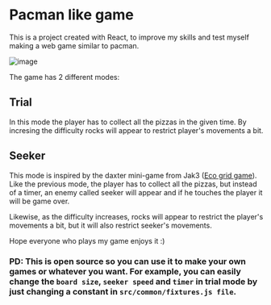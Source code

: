 # Pacman like game

This is a project created with React, to improve my skills and test myself making a web game similar to pacman.


![image](https://user-images.githubusercontent.com/103930301/221373191-6523e65d-cf02-4e77-8aff-d1862ab91a79.png)


The game has 2 different modes:

## Trial

In this mode the player has to collect all the pizzas in the given time.
By incresing the difficulty rocks will appear to restrict player's movements a bit.

## Seeker

This mode is inspired by the daxter mini-game from Jak3 ([Eco grid game](https://jakanddaxter.fandom.com/wiki/Eco_grid_game)).
Like the previous mode, the player has to collect all the pizzas, but instead of a timer, an enemy called seeker will appear and if he touches the player it will be game over.

Likewise, as the difficulty increases, rocks will appear to restrict the player's movements a bit, but it will also restrict seeker's movements.

Hope everyone who plays my game enjoys it :)


### PD: This is open source so you can use it to make your own games or whatever you want. For example, you can easily change the `board size`, `seeker speed` and `timer` in trial mode by just changing a constant in `src/common/fixtures.js file`.
